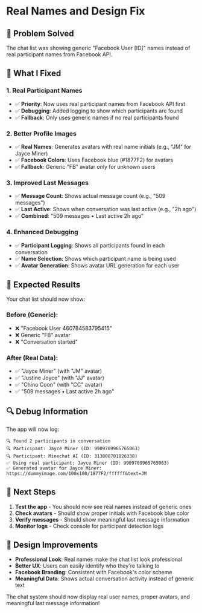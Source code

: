 # Real Names and Design Fix

## 🎯 **Problem Solved**
The chat list was showing generic "Facebook User [ID]" names instead of real participant names from Facebook API.

## 🔧 **What I Fixed**

### 1. **Real Participant Names**
- ✅ **Priority**: Now uses real participant names from Facebook API first
- ✅ **Debugging**: Added logging to show which participants are found
- ✅ **Fallback**: Only uses generic names if no real participants found

### 2. **Better Profile Images**
- ✅ **Real Names**: Generates avatars with real name initials (e.g., "JM" for Jayce Miner)
- ✅ **Facebook Colors**: Uses Facebook blue (#1877F2) for avatars
- ✅ **Fallback**: Generic "FB" avatar only for unknown users

### 3. **Improved Last Messages**
- ✅ **Message Count**: Shows actual message count (e.g., "509 messages")
- ✅ **Last Active**: Shows when conversation was last active (e.g., "2h ago")
- ✅ **Combined**: "509 messages • Last active 2h ago"

### 4. **Enhanced Debugging**
- ✅ **Participant Logging**: Shows all participants found in each conversation
- ✅ **Name Selection**: Shows which participant name is being used
- ✅ **Avatar Generation**: Shows avatar URL generation for each user

## 🎨 **Expected Results**

Your chat list should now show:

### **Before (Generic)**:
- ❌ "Facebook User 460784583795415"
- ❌ Generic "FB" avatar
- ❌ "Conversation started"

### **After (Real Data)**:
- ✅ "Jayce Miner" (with "JM" avatar)
- ✅ "Justine Joyce" (with "JJ" avatar)  
- ✅ "Chino Coon" (with "CC" avatar)
- ✅ "509 messages • Last active 2h ago"

## 🔍 **Debug Information**

The app will now log:
```
🔍 Found 2 participants in conversation
🔍 Participant: Jayce Miner (ID: 9909709965765063)
🔍 Participant: Minechat AI (ID: 313808701826338)
✅ Using real participant: Jayce Miner (ID: 9909709965765063)
✅ Generated avatar for Jayce Miner: https://dummyimage.com/100x100/1877F2/ffffff&text=JM
```

## 🚀 **Next Steps**

1. **Test the app** - You should now see real names instead of generic ones
2. **Check avatars** - Should show proper initials with Facebook blue color
3. **Verify messages** - Should show meaningful last message information
4. **Monitor logs** - Check console for participant detection logs

## 📱 **Design Improvements**

- **Professional Look**: Real names make the chat list look professional
- **Better UX**: Users can easily identify who they're talking to
- **Facebook Branding**: Consistent with Facebook's color scheme
- **Meaningful Data**: Shows actual conversation activity instead of generic text

The chat system should now display real user names, proper avatars, and meaningful last message information!

